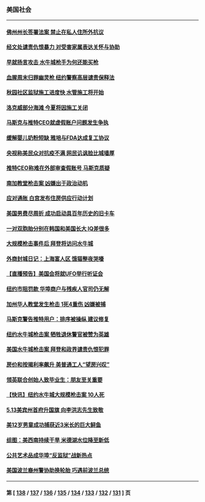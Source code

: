 ### 美国社会
---
#### [佛州州长签署法案 禁止在私人住所外抗议](../../pages/ncid1078160/n13739301.md) 
#### [经文处谴责仇恨暴力 对受害家属表达关怀与协助](../../pages/ncid1078160/n13739310.md) 
#### [早就扬言攻击 水牛城枪手为何还能买枪](../../pages/ncid1078160/n13738938.md) 
#### [血腥周末归罪幽灵枪 纽约警察高层谴责保释法](../../pages/ncid1078160/n13738936.md) 
#### [秋园社区监狱施工进度快 水管施工将开始](../../pages/ncid1078160/n13738942.md) 
#### [洛克威部分海滩 今夏将因施工关闭](../../pages/ncid1078160/n13738957.md) 
#### [马斯克与推特CEO就虚假账户问题发生争执](../../pages/ncid1078160/n13738751.md) 
#### [缓解婴儿奶粉短缺 雅培与FDA达成复工协议](../../pages/ncid1078160/n13738755.md) 
#### [央视称美民众对抗疫不满 网民讥讽脸比城墙厚](../../pages/ncid1078160/n13738685.md) 
#### [推特CEO称难在外部审查假账号 马斯克质疑](../../pages/ncid1078160/n13738637.md) 
#### [南加教堂枪击案 凶嫌出于政治动机](../../pages/ncid1078160/n13738739.md) 
#### [应对通胀 白宫发布住房供应行动计划](../../pages/ncid1078160/n13738638.md) 
#### [美国男费尽周折 成功启动具百年历史的旧卡车](../../pages/ncid1078160/n13738244.md) 
#### [一对双胞胎分别在韩国和美国长大 IQ差很多](../../pages/ncid1078160/n13738567.md) 
#### [大规模枪击事件后 拜登将访问水牛城](../../pages/ncid1078160/n13738582.md) 
#### [外商封城日记：上海富人区 饿猫整夜哭嚎](../../pages/ncid1078160/n13738603.md) 
#### [【直播预告】美国会将就UFO举行听证会](../../pages/ncid1078160/n13737995.md) 
#### [纽约市阻罚款 华埠商户与残疾人官司仍无解](../../pages/ncid1078160/n13738145.md) 
#### [加州华人教堂发生枪击 1死4重伤 凶嫌被捕](../../pages/ncid1078160/n13738020.md) 
#### [马斯克警告推特用户：排序被操纵 建议修复](../../pages/ncid1078160/n13737800.md) 
#### [纽约水牛城枪击案 牺牲退休警官被赞为英雄](../../pages/ncid1078160/n13736229.md) 
#### [美国水牛城枪击案 拜登和政界谴责仇恨犯罪](../../pages/ncid1078160/n13737727.md) 
#### [房价和按揭利率飙升 美普通工人“望房兴叹”](../../pages/ncid1078160/n13737105.md) 
#### [领英联合创始人致毕业生：朋友至关重要](../../pages/ncid1078160/n13736872.md) 
#### [【快讯】纽约水牛城大规模枪击案 10人死](../../pages/ncid1078160/n13737084.md) 
#### [5.13美宾州首府升国旗 向李洪志先生致敬](../../pages/ncid1078160/n13737058.md) 
#### [美12岁男童成功捕获近3米长的巨大鲟鱼](../../pages/ncid1078160/n13736528.md) 
#### [组图：美西南持续干旱 米德湖水位降至新低](../../pages/ncid1078160/n13734281.md) 
#### [公共艺术品成华埠“反监狱”战新热点](../../pages/ncid1078160/n13736437.md) 
#### [美国波兰裔州警协助换轮胎 巧遇前波兰总统](../../pages/ncid1078160/n13736352.md) 

---
#### 第 [ [138](./138.md) / [137](./137.md) / [136](./136.md) / [135](./135.md) / [134](./134.md) / [133](./133.md) / [132](./132.md) / [131](./131.md) ] 页
